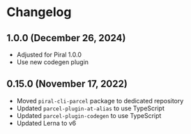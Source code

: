 # Changelog

## 1.0.0 (December 26, 2024)

- Adjusted for Piral 1.0.0
- Use new codegen plugin

## 0.15.0 (November 17, 2022)

- Moved `piral-cli-parcel` package to dedicated repository
- Updated `parcel-plugin-at-alias` to use TypeScript
- Updated `parcel-plugin-codegen` to use TypeScript
- Updated Lerna to v6
